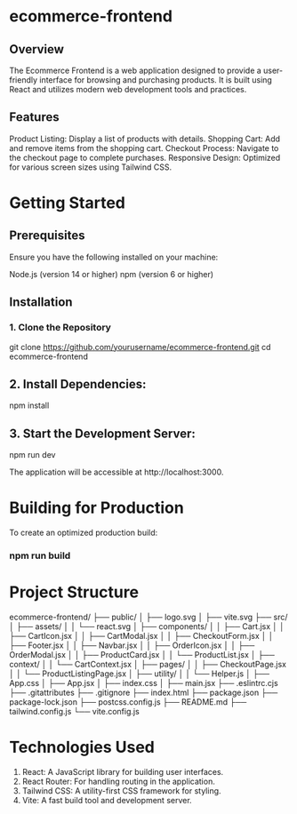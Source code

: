 # ecommerce-frontend
## Overview
The Ecommerce Frontend is a web application designed to provide a user-friendly interface for browsing and purchasing products. It is built using React and utilizes modern web development tools and practices.

## Features
  Product Listing: Display a list of products with details.
  Shopping Cart: Add and remove items from the shopping cart.
  Checkout Process: Navigate to the checkout page to complete purchases.
  Responsive Design: Optimized for various screen sizes using Tailwind CSS.

# Getting Started
## Prerequisites
Ensure you have the following installed on your machine:

 Node.js (version 14 or higher)
 npm (version 6 or higher)

## Installation
### 1. Clone the Repository

   git clone https://github.com/yourusername/ecommerce-frontend.git
   cd ecommerce-frontend

## 2. Install Dependencies:
   npm install

## 3. Start the Development Server:
   npm run dev

   The application will be accessible at http://localhost:3000.


# Building for Production
  To create an optimized production build:
### npm run build

# Project Structure
ecommerce-frontend/
├── public/
│   ├── logo.svg
│   ├── vite.svg
├── src/
│   ├── assets/
│   │   └── react.svg
│   ├── components/
│   │   ├── Cart.jsx
│   │   ├── CartIcon.jsx
│   │   ├── CartModal.jsx
│   │   ├── CheckoutForm.jsx
│   │   ├── Footer.jsx
│   │   ├── Navbar.jsx
│   │   ├── OrderIcon.jsx
│   │   ├── OrderModal.jsx
│   │   ├── ProductCard.jsx
│   │   └── ProductList.jsx
│   ├── context/
│   │   └── CartContext.jsx
│   ├── pages/
│   │   ├── CheckoutPage.jsx
│   │   └── ProductListingPage.jsx
│   ├── utility/
│   │   └── Helper.js
│   ├── App.css
│   ├── App.jsx
│   ├── index.css
│   ├── main.jsx
├── .eslintrc.cjs
├── .gitattributes
├── .gitignore
├── index.html
├── package.json
├── package-lock.json
├── postcss.config.js
├── README.md
├── tailwind.config.js
└── vite.config.js


# Technologies Used
 1. React: A JavaScript library for building user interfaces.
 2. React Router: For handling routing in the application.
 3. Tailwind CSS: A utility-first CSS framework for styling.
 4. Vite: A fast build tool and development server.
